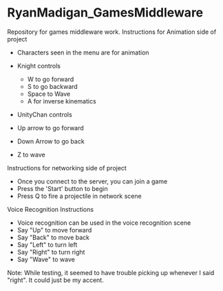 # RyanMadigan_GamesMiddleware
Repository for games middleware work. 
Instructions for Animation side of project
- Characters seen in the menu are for animation 
- Knight controls
  - W to go forward
  - S to go backward
  - Space to Wave
  - A for inverse kinematics
  
 - UnityChan controls
  - Up arrow to go forward
  - Down Arrow to go back
  - Z to wave
 
 Instructions for networking side of project
 - Once you connect to the server, you can join a game
 - Press the 'Start' button to begin
 - Press Q to fire a projectile in network scene

Voice Recognition Instructions
- Voice recognition can be used in the voice recognition scene 
- Say "Up" to move forward
- Say "Back" to move back
- Say "Left" to turn left
- Say "Right" to turn right
- Say "Wave" to wave

Note: While testing, it seemed to have trouble picking up whenever I said "right". It could just be my accent. 
